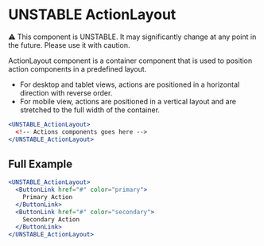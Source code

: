 # UNSTABLE ActionLayout

⚠️ This component is UNSTABLE. It may significantly change at any point in the future.
Please use it with caution.

ActionLayout component is a container component that is used to position action components in a predefined layout.

- For desktop and tablet views, actions are positioned in a horizontal direction with reverse order.
- For mobile view, actions are positioned in a vertical layout and are stretched to the full width of the container.

```jsx
<UNSTABLE_ActionLayout>
  <!-- Actions components goes here -->
</UNSTABLE_ActionLayout>
```

## Full Example

```jsx
<UNSTABLE_ActionLayout>
  <ButtonLink href="#" color="primary">
    Primary Action
  </ButtonLink>
  <ButtonLink href="#" color="secondary">
    Secondary Action
  </ButtonLink>
</UNSTABLE_ActionLayout>
```
